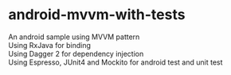 # android-mvvm-with-tests
An android sample using MVVM pattern  
Using RxJava for binding  
Using Dagger 2 for dependency injection  
Using Espresso, JUnit4 and Mockito for android test and unit test

